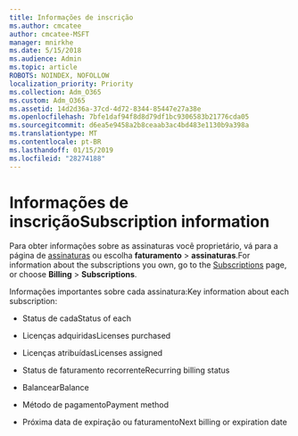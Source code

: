 ```yaml
---
title: Informações de inscrição
ms.author: cmcatee
author: cmcatee-MSFT
manager: mnirkhe
ms.date: 5/15/2018
ms.audience: Admin
ms.topic: article
ROBOTS: NOINDEX, NOFOLLOW
localization_priority: Priority
ms.collection: Adm_O365
ms.custom: Adm_O365
ms.assetid: 14d2d36a-37cd-4d72-8344-85447e27a38e
ms.openlocfilehash: 7bfe1daf94f8d8d79df1bc9306583b21776cda05
ms.sourcegitcommit: d6ea5e9458a2b8ceaab3ac4bd483e1130b9a398a
ms.translationtype: MT
ms.contentlocale: pt-BR
ms.lasthandoff: 01/15/2019
ms.locfileid: "28274188"
---
```

# <a name="subscription-information"></a><span data-ttu-id="c9ce4-102">Informações de inscrição</span><span class="sxs-lookup"><span data-stu-id="c9ce4-102">Subscription information</span></span>

<span data-ttu-id="c9ce4-103">Para obter informações sobre as assinaturas você proprietário, vá para a página de [assinaturas](https://go.microsoft.com/fwlink/p/?linkid=842054) ou escolha **faturamento** \> **assinaturas**.</span><span class="sxs-lookup"><span data-stu-id="c9ce4-103">For information about the subscriptions you own, go to the [Subscriptions](https://go.microsoft.com/fwlink/p/?linkid=842054) page, or choose **Billing** \> **Subscriptions**.</span></span>
  
<span data-ttu-id="c9ce4-104">Informações importantes sobre cada assinatura:</span><span class="sxs-lookup"><span data-stu-id="c9ce4-104">Key information about each subscription:</span></span>
  
- <span data-ttu-id="c9ce4-105">Status de cada</span><span class="sxs-lookup"><span data-stu-id="c9ce4-105">Status of each</span></span>
    
- <span data-ttu-id="c9ce4-106">Licenças adquiridas</span><span class="sxs-lookup"><span data-stu-id="c9ce4-106">Licenses purchased</span></span>
    
- <span data-ttu-id="c9ce4-107">Licenças atribuídas</span><span class="sxs-lookup"><span data-stu-id="c9ce4-107">Licenses assigned</span></span>
    
- <span data-ttu-id="c9ce4-108">Status de faturamento recorrente</span><span class="sxs-lookup"><span data-stu-id="c9ce4-108">Recurring billing status</span></span>
    
- <span data-ttu-id="c9ce4-109">Balancear</span><span class="sxs-lookup"><span data-stu-id="c9ce4-109">Balance</span></span>
    
- <span data-ttu-id="c9ce4-110">Método de pagamento</span><span class="sxs-lookup"><span data-stu-id="c9ce4-110">Payment method</span></span>
    
- <span data-ttu-id="c9ce4-111">Próxima data de expiração ou faturamento</span><span class="sxs-lookup"><span data-stu-id="c9ce4-111">Next billing or expiration date</span></span>
    

